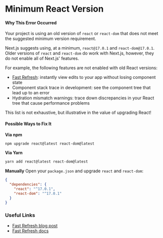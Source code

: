 # Minimum React Version

#### Why This Error Occurred

Your project is using an old version of `react` or `react-dom` that does not
meet the suggested minimum version requirement.

Next.js suggests using, at a minimum, `react@17.0.1` and `react-dom@17.0.1`.
Older versions of `react` and `react-dom` do work with Next.js, however, they do
not enable all of Next.js' features.

For example, the following features are not enabled with old React versions:

- [Fast Refresh](https://nextjs.org/docs/basic-features/fast-refresh): instantly
  view edits to your app without losing component state
- Component stack trace in development: see the component tree that lead up to
  an error
- Hydration mismatch warnings: trace down discrepancies in your React tree that
  cause performance problems

This list is not exhaustive, but illustrative in the value of upgrading React!

#### Possible Ways to Fix It

**Via npm**

```bash
npm upgrade react@latest react-dom@latest
```

**Via Yarn**

```bash
yarn add react@latest react-dom@latest
```

**Manually** Open your `package.json` and upgrade `react` and `react-dom`:

```json
{
  "dependencies": {
    "react": "^17.0.1",
    "react-dom": "^17.0.1"
  }
}
```

### Useful Links

- [Fast Refresh blog post](https://nextjs.org/blog/next-9-4#fast-refresh)
- [Fast Refresh docs](https://nextjs.org/docs/basic-features/fast-refresh)
